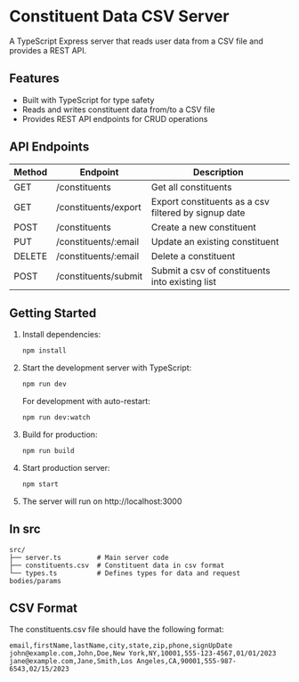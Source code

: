 # Constituent Data CSV Server

A TypeScript Express server that reads user data from a CSV file and provides a REST API.

## Features

- Built with TypeScript for type safety
- Reads and writes constituent data from/to a CSV file
- Provides REST API endpoints for CRUD operations

## API Endpoints

| Method | Endpoint             | Description                                          |
| ------ | -------------------- | ---------------------------------------------------- |
| GET    | /constituents        | Get all constituents                                 |
| GET    | /constituents/export | Export constituents as a csv filtered by signup date |
| POST   | /constituents        | Create a new constituent                             |
| PUT    | /constituents/:email | Update an existing constituent                       |
| DELETE | /constituents/:email | Delete a constituent                                 |
| POST   | /constituents/submit | Submit a csv of constituents into existing list      |

## Getting Started

1. Install dependencies:

   ```bash
   npm install
   ```

2. Start the development server with TypeScript:

   ```bash
   npm run dev
   ```

   For development with auto-restart:

   ```bash
   npm run dev:watch
   ```

3. Build for production:

   ```bash
   npm run build
   ```

4. Start production server:

   ```bash
   npm start
   ```

5. The server will run on http://localhost:3000

## In src

```
src/
├── server.ts         # Main server code
├── constituents.csv  # Constituent data in csv format
└── types.ts          # Defines types for data and request bodies/params
```

## CSV Format

The constituents.csv file should have the following format:

```
email,firstName,lastName,city,state,zip,phone,signUpDate
john@example.com,John,Doe,New York,NY,10001,555-123-4567,01/01/2023
jane@example.com,Jane,Smith,Los Angeles,CA,90001,555-987-6543,02/15/2023
```
